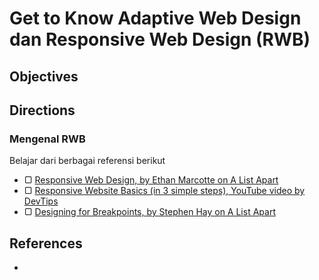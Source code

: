 # Get to Know Adaptive Web Design dan Responsive Web Design (RWB)

## Objectives



## Directions

### Mengenal RWB

Belajar dari berbagai referensi berikut

- ▢ [Responsive Web Design, by Ethan Marcotte on A List Apart](http://alistapart.com/article/responsive-web-design)
- ▢ [Responsive Website Basics (in 3 simple steps), YouTube video by DevTips](https://www.youtube.com/watch?v=h3IdEqpjMvQ)
- ▢ [Designing for Breakpoints, by Stephen Hay on A List Apart](http://alistapart.com/article/designing-for-breakpoints)

## References

-
